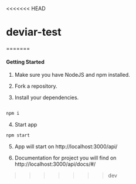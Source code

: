 <<<<<<< HEAD
# deviar-test
=======
#### Getting Started

1. Make sure you have NodeJS and npm installed.

2. Fork a repository.

3. Install your dependencies.

```javascript

npm i
```
4. Start app

```javascript
npm start
```

5. App will start on http://localhost:3000/api/ 

6. Documentation for project you will find on http://localhost:3000/api/docs/#/

>>>>>>> dev
